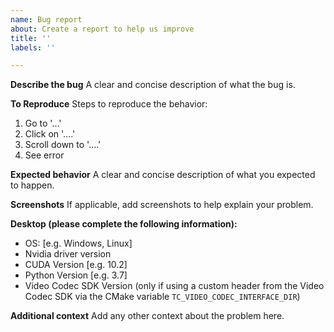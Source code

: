 ```yaml
---
name: Bug report
about: Create a report to help us improve
title: ''
labels: ''

---
```


**Describe the bug**
A clear and concise description of what the bug is.

**To Reproduce**
Steps to reproduce the behavior:
1. Go to '...'
2. Click on '....'
3. Scroll down to '....'
4. See error

**Expected behavior**
A clear and concise description of what you expected to happen.

**Screenshots**
If applicable, add screenshots to help explain your problem.

**Desktop (please complete the following information):**
 - OS: [e.g. Windows, Linux]
 - Nvidia driver version
 - CUDA Version [e.g. 10.2]
 - Python Version [e.g. 3.7]
 - Video Codec SDK Version (only if using a custom header from the Video Codec SDK via the CMake variable `TC_VIDEO_CODEC_INTERFACE_DIR`)

**Additional context**
Add any other context about the problem here.
